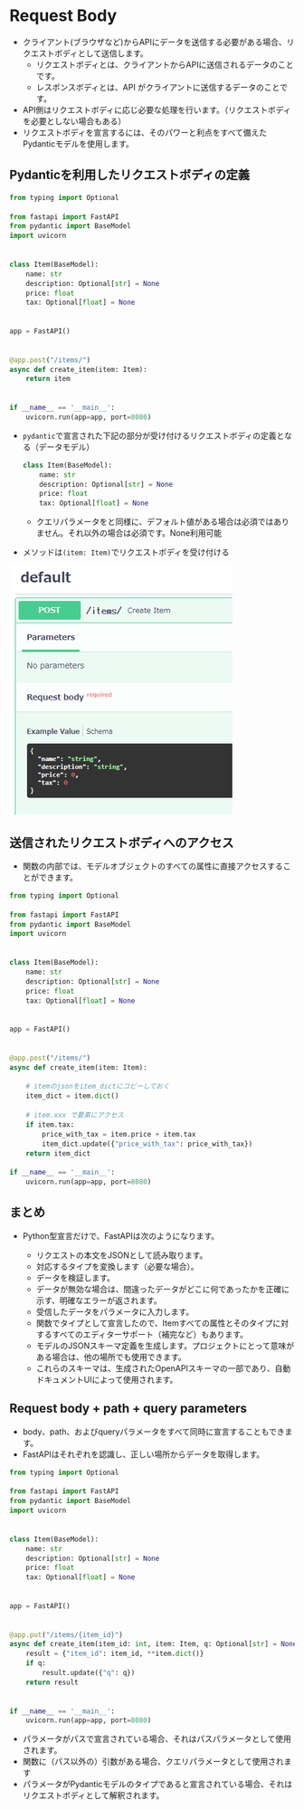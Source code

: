 # Request Body


- クライアント(ブラウザなど)からAPIにデータを送信する必要がある場合、リクエストボディとして送信します。
    - リクエストボディとは、クライアントからAPIに送信されるデータのことです。
    - レスポンスボディとは、API がクライアントに送信するデータのことです。
- API側はリクエストボディに応じ必要な処理を行います。（リクエストボディを必要としない場合もある）
- リクエストボディを宣言するには、そのパワーと利点をすべて備えたPydanticモデルを使用します。



## Pydanticを利用したリクエストボディの定義

```python
from typing import Optional

from fastapi import FastAPI
from pydantic import BaseModel
import uvicorn


class Item(BaseModel):
    name: str
    description: Optional[str] = None
    price: float
    tax: Optional[float] = None


app = FastAPI()


@app.post("/items/")
async def create_item(item: Item):
    return item


if __name__ == '__main__':
    uvicorn.run(app=app, port=8080)
```

- `pydantic`で宣言された下記の部分が受け付けるリクエストボディの定義となる（データモデル）
    ```python
    class Item(BaseModel):
        name: str
        description: Optional[str] = None
        price: float
        tax: Optional[float] = None
    ```
    - クエリパラメータをと同様に、デフォルト値がある場合は必須ではありません。それ以外の場合は必須です。None利用可能


- メソッドは`(item: Item)`でリクエストボディを受け付ける

![alt text](image/04.RequestBody/image.png)



## 送信されたリクエストボディへのアクセス
- 関数の内部では、モデルオブジェクトのすべての属性に直接アクセスすることができます。
```python
from typing import Optional

from fastapi import FastAPI
from pydantic import BaseModel
import uvicorn


class Item(BaseModel):
    name: str
    description: Optional[str] = None
    price: float
    tax: Optional[float] = None


app = FastAPI()


@app.post("/items/")
async def create_item(item: Item):

    # itemのjsonをitem_dictにコピーしておく
    item_dict = item.dict()
    
    # item.xxx で要素にアクセス
    if item.tax:
        price_with_tax = item.price + item.tax
        item_dict.update({"price_with_tax": price_with_tax})
    return item_dict

if __name__ == '__main__':
    uvicorn.run(app=app, port=8080)
```

## まとめ
- Python型宣言だけで、FastAPIは次のようになります。

    - リクエストの本文をJSONとして読み取ります。
    - 対応するタイプを変換します（必要な場合）。
    - データを検証します。
    - データが無効な場合は、間違ったデータがどこに何であったかを正確に示す、明確なエラーが返されます。
    - 受信したデータをパラメータに入力します。
    - 関数でタイプとして宣言したので、Itemすべての属性とそのタイプに対するすべてのエディターサポート（補完など）もあります。
    - モデルのJSONスキーマ定義を生成します。プロジェクトにとって意味がある場合は、他の場所でも使用できます。
    - これらのスキーマは、生成されたOpenAPIスキーマの一部であり、自動ドキュメントUIによって使用されます。



## Request body + path + query parameters
- body、path、およびqueryパラメータをすべて同時に宣言することもできます。
- FastAPIはそれぞれを認識し、正しい場所からデータを取得します。

```python
from typing import Optional

from fastapi import FastAPI
from pydantic import BaseModel
import uvicorn


class Item(BaseModel):
    name: str
    description: Optional[str] = None
    price: float
    tax: Optional[float] = None


app = FastAPI()


@app.put("/items/{item_id}")
async def create_item(item_id: int, item: Item, q: Optional[str] = None):
    result = {"item_id": item_id, **item.dict()}
    if q:
        result.update({"q": q})
    return result


if __name__ == '__main__':
    uvicorn.run(app=app, port=8080)
```

- パラメータがパスで宣言されている場合、それはパスパラメータとして使用されます。
- 関数に（パス以外の）引数がある場合、クエリパラメータとして使用されます
- パラメータがPydanticモデルのタイプであると宣言されている場合、それはリクエストボディとして解釈されます。